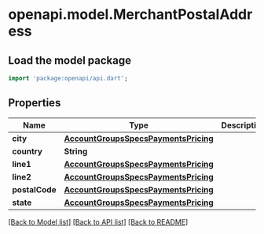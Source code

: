 # openapi.model.MerchantPostalAddress

## Load the model package
```dart
import 'package:openapi/api.dart';
```

## Properties
Name | Type | Description | Notes
------------ | ------------- | ------------- | -------------
**city** | [**AccountGroupsSpecsPaymentsPricing**](AccountGroupsSpecsPaymentsPricing.md) |  | [optional] 
**country** | **String** |  | 
**line1** | [**AccountGroupsSpecsPaymentsPricing**](AccountGroupsSpecsPaymentsPricing.md) |  | [optional] 
**line2** | [**AccountGroupsSpecsPaymentsPricing**](AccountGroupsSpecsPaymentsPricing.md) |  | [optional] 
**postalCode** | [**AccountGroupsSpecsPaymentsPricing**](AccountGroupsSpecsPaymentsPricing.md) |  | [optional] 
**state** | [**AccountGroupsSpecsPaymentsPricing**](AccountGroupsSpecsPaymentsPricing.md) |  | [optional] 

[[Back to Model list]](../README.md#documentation-for-models) [[Back to API list]](../README.md#documentation-for-api-endpoints) [[Back to README]](../README.md)


